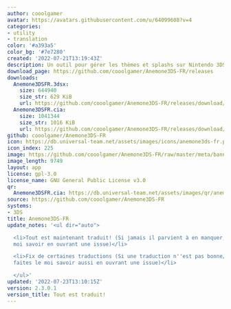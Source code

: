 ```yaml
---
author: cooolgamer
avatar: https://avatars.githubusercontent.com/u/64099608?v=4
categories:
- utility
- translation
color: '#a393a5'
color_bg: '#7e7280'
created: '2022-07-21T13:19:43Z'
description: Un outil pour gérer les thèmes et splashs sur Nintendo 3DS
download_page: https://github.com/cooolgamer/Anemone3DS-FR/releases
downloads:
  Anemone3DSFR.3dsx:
    size: 644940
    size_str: 629 KiB
    url: https://github.com/cooolgamer/Anemone3DS-FR/releases/download/2.3.0.1/Anemone3DSFR.3dsx
  Anemone3DSFR.cia:
    size: 1041344
    size_str: 1016 KiB
    url: https://github.com/cooolgamer/Anemone3DS-FR/releases/download/2.3.0.1/Anemone3DSFR.cia
github: cooolgamer/Anemone3DS-FR
icon: https://db.universal-team.net/assets/images/icons/anemone3ds-fr.png
icon_index: 225
image: https://github.com/cooolgamer/Anemone3DS-FR/raw/master/meta/banner.png
image_length: 9749
layout: app
license: gpl-3.0
license_name: GNU General Public License v3.0
qr:
  Anemone3DSFR.cia: https://db.universal-team.net/assets/images/qr/anemone3dsfr-cia.png
source: https://github.com/cooolgamer/Anemone3DS-FR
systems:
- 3DS
title: Anemone3DS-FR
update_notes: '<ul dir="auto">

  <li>Tout est maintenant traduit! (Si jamais il parvient à en manquer, faites le
  moi savoir en ouvrant une issue)</li>

  <li>Fix de certaines traductions (Si une traduction n''est pas bonne/sort de l''écran,
  faites le moi savoir aussi en ouvrant une issue)</li>

  </ul>'
updated: '2022-07-23T13:10:15Z'
version: 2.3.0.1
version_title: Tout est traduit!
---
```

